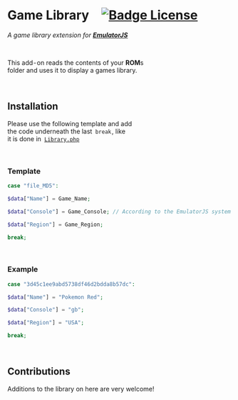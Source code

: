 
# Game Library [![Badge License]][License]

*A game library extension for* ***[EmulatorJS]***

<br>

This add - on reads the contents of your **ROM**s <br>
folder and uses it to display a games library.

<br>

## Installation

Please use the following template and add <br>
the code underneath the last `break` , like <br>
it is done in [`Library.php`]

<br>

### Template

```php
case "file_MD5":

$data["Name"] = Game_Name;

$data["Console"] = Game_Console; // According to the EmulatorJS system abbreviations

$data["Region"] = Game_Region;

break;
```

<br>

### Example

```php
case "3d45c1ee9abd5738df46d2bdda8b57dc":

$data["Name"] = "Pokemon Red";

$data["Console"] = "gb";

$data["Region"] = "USA";

break;
```

<br>

## Contributions

Additions to the library on here are very welcome!


<!----------------------------------------------------------------------------->

[Badge License]: https://img.shields.io/badge/license-GPL-blue

[EmulatorJS]: https://github.com/ElectronicsArchiver/emulatorjs

[`Library.php`]: Source/Library.php

[License]: #
                
